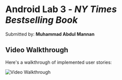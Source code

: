 # Android Lab 3 - *NY Times Bestselling Book*

Submitted by: **Muhammad Abdul Mannan**

## Video Walkthrough

Here's a walkthrough of implemented user stories:

<img src='https://user-images.githubusercontent.com/90267420/217944654-67bf752d-2659-437e-af04-790693293c09.gif' title='Video Walkthrough' width='' alt='Video Walkthrough' />
